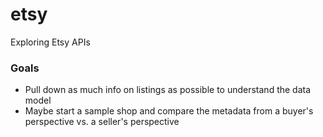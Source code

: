 # etsy
Exploring Etsy APIs

### Goals
+ Pull down as much info on listings as possible to understand the data model
+ Maybe start a sample shop and compare the metadata from a buyer's perspective vs. a seller's perspective
